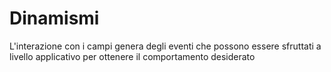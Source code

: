 # Dinamismi
L'interazione con i campi genera degli eventi che possono essere sfruttati a livello applicativo per ottenere il comportamento desiderato
